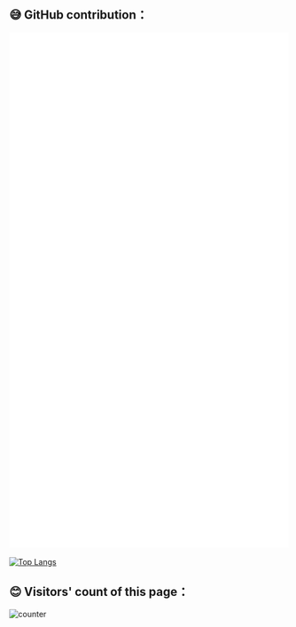 
## 😅 GitHub contribution：
![Metrics](https://github.com/Li-can-cheng/Li-can-cheng/raw/main/github-metrics.svg)




[![Top Langs](https://github-readme-stats.vercel.app/api/top-langs/?username=yuuki798&layout=compact)](https://github.com/anuraghazra/github-readme-stats)

## 😊 Visitors' count of this page：
![counter](https://komarev.com/ghpvc/?username=Li-can-cheng)

